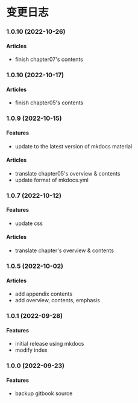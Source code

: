 # 变更日志

<!---------------------------------------------------------->
### 1.0.10 (2022-10-26)
#### Articles
- finish chapter07's contents

<!---------------------------------------------------------->
### 1.0.10 (2022-10-17)
#### Articles
- finish chapter05's contents

<!---------------------------------------------------------->
### 1.0.9 (2022-10-15)
#### Features
- update to the latest version of mkdocs material
#### Articles
- translate chapter05's overview & contents
- update format of mkdocs.yml

<!---------------------------------------------------------->
### 1.0.7 (2022-10-12)
#### Features
- update css
#### Articles
- translate chapter's overview & contents

<!---------------------------------------------------------->
### 1.0.5 (2022-10-02)
#### Articles
- add appendix contents
- add overview, contents, emphasis
  
<!---------------------------------------------------------->
### 1.0.1 (2022-09-28)
#### Features
- initial release using mkdocs
- modify index

### 1.0.0 (2022-09-23)
#### Features
- backup gitbook source
  
<!---------------------------------------------------------->
<!-- ### Version (yyyy-mm-dd)
#### Features
- xxx

#### Articles
- yyy
 -->